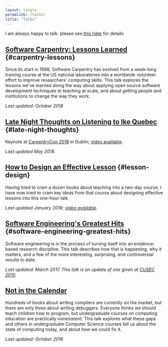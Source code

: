 ```yaml
---
layout: single
permalink: /talks/
title: "Talks"
---
```


I am always happy to talk:
please see [this rider]({{site.github.url}}/speaking/) for details

## [Software Carpentry: Lessons Learned]({{site.github.url}}/talks/lessons-learned/) {#carpentry-lessons}

Since its start in 1998, Software Carpentry has evolved from a week-long
training course at the US national laboratories into a worldwide
volunteer effort to improve researchers' computing skills. This talk
explores the lessons we've learned along the way about applying open
source software development techniques to teaching at scale, and about
getting people and institutions to change the way they work.

*Last updated: October 2018*

## [Late Night Thoughts on Listening to Ike Quebec]({{site.github.url}}/talks/late-night/) {#late-night-thoughts}

Keynote at [CarpentryCon 2018](http://www.carpentrycon.org/) in Dublin;
[video available](https://www.youtube.com/watch?v=7xR50ty5DZ0).

*Last updated May 2018.*

## [How to Design an Effective Lesson]({{site.github.url}}/talks/lesson-design/) {#lesson-design}

Having tried to cram a dozen books about teaching into a two-day course,
I have now tried to cram key ideas from that course about designing
effective lessons into this one-hour talk.

*Last updated January 2019; [video available](https://vimeo.com/314074539).*

## [Software Engineering's Greatest Hits]({{site.github.url}}/talks/greatest-hits/) {#software-engineering-greatest-hits}

Software engineering is in the process of turning itself into an
evidence-based research discipline. This talk describes how that is
happening, why it matters, and a few of the more interesting,
surprising, and controversial results to date.

*Last updated: March 2017. This talk is an update of one given at [CUSEC
2010](https://vimeo.com/9270320).*

## [Not in the Calendar]({{site.github.url}}/talks/not-in-the-calendar/)

Hundreds of books about writing compilers are currently on the market,
but there are only three about writing debuggers. Everyone thinks we
should teach children how to program, but undergraduate courses on
computing education are practically nonexistent. This talk explores what
these gaps and others in undergraduate Computer Science courses tell us
about the state of computing today, and about how we could fix it.

*Last updated: October 2016*
